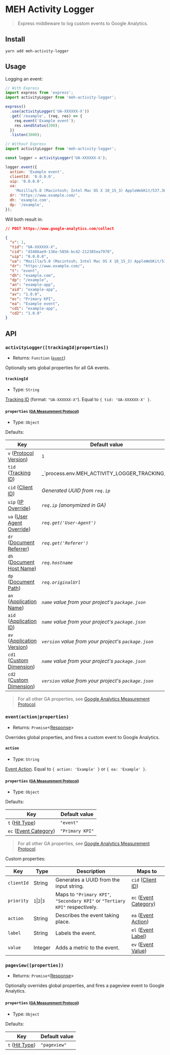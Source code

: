 # MEH Activity Logger

> Express middleware to log custom events to Google Analytics.

## Install

```shell
yarn add meh-activity-logger
```

## Usage

Logging an event:

```js
// With Express
import express from 'express';
import activityLogger from 'meh-activity-logger';

express()
  .use(activityLogger('UA-XXXXXX-X'))
  .get('/example', (req, res) => {
    req.event('Example event');
    res.sendStatus(200);
  })
  .listen(3000);
```

```js
// Without Express
import activityLogger from 'meh-activity-logger';

const logger = activityLogger('UA-XXXXXX-X');

logger.event({
  action: 'Example event',
  clientId: '0.0.0.0',
  uip: '0.0.0.0',
  ua:
    'Mozilla/5.0 (Macintosh; Intel Mac OS X 10_15_3) AppleWebKit/537.36 (KHTML, like Gecko) Chrome/80.0.3987.132 Safari/537.36',
  dr: 'https://www.example.com/',
  dh: 'example.com',
  dp: '/example',
});
```

Will both result in:

```json
// POST https://www.google-analytics.com/collect

{
  "v": 1,
  "tid": "UA-XXXXXX-X",
  "cid": "d3486ae9-136e-5856-bc42-212385ea7970",
  "uip": "0.0.0.0",
  "ua": "Mozilla/5.0 (Macintosh; Intel Mac OS X 10_15_3) AppleWebKit/537.36 (KHTML, like Gecko) Chrome/80.0.3987.132 Safari/537.36",
  "dr": "https://www.example.com/",
  "t": "event",
  "dh": "example.com",
  "dp": "/example",
  "an": "example-app",
  "aid": "example-app",
  "av": "1.0.0",
  "ec": "Primary KPI",
  "ea": "Example event",
  "cd1": "example-app",
  "cd2": "1.0.0"
}
```

## API

### `activityLogger([trackingId|properties])`

- Returns: `Function` ([`event`](#eventactionproperties))

Optionally sets global properties for all GA events.

#### `trackingId`

- Type: `String`

[Tracking ID](https://developers.google.com/analytics/devguides/collection/protocol/v1/parameters#tid) (format: `"UA-XXXXXX-X"`). Equal to `{ tid: 'UA-XXXXXX-X' }`.

#### `properties` <small>([GA Measurement Protocol](https://developers.google.com/analytics/devguides/collection/protocol/v1/reference))</small>

- Type: `Object`

Defaults:

| Key                                                                                                                  | Default value                                                                                  |
| -------------------------------------------------------------------------------------------------------------------- | ---------------------------------------------------------------------------------------------- |
| `v` ([Protocol Version](https://developers.google.com/analytics/devguides/collection/protocol/v1/parameters#v))      | `1`                                                                                            |
| `tid` ([Tracking ID](https://developers.google.com/analytics/devguides/collection/protocol/v1/parameters#td))        | _`process.env.MEH_ACTIVITY_LOGGER_TRACKING_ID || 'UA-26548270-15'` (defaults to MEH property)_ |
| `cid` ([Client ID](https://developers.google.com/analytics/devguides/collection/protocol/v1/parameters#cid))         | _Generated UUID from `req.ip`_                                                                 |
| `uip` ([IP Override](https://developers.google.com/analytics/devguides/collection/protocol/v1/parameters#uip))       | _`req.ip` (anonymized in GA)_                                                                  |
| `ua` ([User Agent Override](https://developers.google.com/analytics/devguides/collection/protocol/v1/parameters#ua)) | _`req.get('User-Agent')`_                                                                      |
| `dr` ([Document Referrer](https://developers.google.com/analytics/devguides/collection/protocol/v1/parameters#dr))   | _`req.get('Referer')`_                                                                         |
| `dh` ([Document Host Name](https://developers.google.com/analytics/devguides/collection/protocol/v1/parameters#dh))  | _`req.hostname`_                                                                               |
| `dp` ([Document Path](https://developers.google.com/analytics/devguides/collection/protocol/v1/parameters#dp))       | _`req.originalUrl`_                                                                            |
| `an` ([Application Name](https://developers.google.com/analytics/devguides/collection/protocol/v1/parameters#an))    | _`name` value from your project's `package.json`_                                              |
| `aid` ([Application ID](https://developers.google.com/analytics/devguides/collection/protocol/v1/parameters#aid))    | _`name` value from your project's `package.json`_                                              |
| `av` ([Application Version](https://developers.google.com/analytics/devguides/collection/protocol/v1/parameters#av)) | _`version` value from your project's `package.json`_                                           |
| `cd1` ([Custom Dimension](https://developers.google.com/analytics/devguides/collection/protocol/v1/parameters#cd_))  | _`name` value from your project's `package.json`_                                              |
| `cd2` ([Custom Dimension](https://developers.google.com/analytics/devguides/collection/protocol/v1/parameters#cd_))  | _`version` value from your project's `package.json`_                                           |

> For all other GA properties, see [Google Analytics Measurement Protocol](https://developers.google.com/analytics/devguides/collection/protocol/v1/reference).

### `event(action|properties)`

- Returns: `Promise`<[Response](https://www.npmjs.com/package/node-fetch#class-response)>

Overrides global properties, and fires a custom event to Google Analytics.

#### `action`

- Type: `String`

[Event Action](https://developers.google.com/analytics/devguides/collection/protocol/v1/parameters#ea). Equal to `{ action: 'Example' }` or `{ ea: 'Example' }`.

#### `properties` <small>([GA Measurement Protocol](https://developers.google.com/analytics/devguides/collection/protocol/v1/reference))</small>

- Type: `Object`

Defaults:

| Key                                                                                                             | Default value   |
| --------------------------------------------------------------------------------------------------------------- | --------------- |
| `t` ([Hit Type](https://developers.google.com/analytics/devguides/collection/protocol/v1/parameters#t))         | `"event"`       |
| `ec` ([Event Category](https://developers.google.com/analytics/devguides/collection/protocol/v1/parameters#ec)) | `"Primary KPI"` |

> For all other GA properties, see [Google Analytics Measurement Protocol](https://developers.google.com/analytics/devguides/collection/protocol/v1/reference).

Custom properties:

| Key        | Type          | Description                                                                  | Maps to                                                                                                         |
| ---------- | ------------- | ---------------------------------------------------------------------------- | --------------------------------------------------------------------------------------------------------------- |
| `clientId` | String        | Generates a UUID from the input string.                                      | `cid` ([Client ID](https://developers.google.com/analytics/devguides/collection/protocol/v1/parameters#cid))    |
| `priority` | `1`\|`2`\|`3` | Maps to `"Primary KPI"`, `"Secondary KPI"` or `"Tertiary KPI"` respectively. | `ec` ([Event Category](https://developers.google.com/analytics/devguides/collection/protocol/v1/parameters#ec)) |
| `action`   | String        | Describes the event taking place.                                            | `ea` ([Event Action](https://developers.google.com/analytics/devguides/collection/protocol/v1/parameters#ea))   |
| `label`    | String        | Labels the event.                                                            | `el` ([Event Label](https://developers.google.com/analytics/devguides/collection/protocol/v1/parameters#el))    |
| `value`    | Integer       | Adds a metric to the event.                                                  | `ev` ([Event Value](https://developers.google.com/analytics/devguides/collection/protocol/v1/parameters#ev))    |

### `pageview([properties])`

- Returns: `Promise`<[Response](https://www.npmjs.com/package/node-fetch#class-response)>

Optionally overrides global properties, and fires a pageview event to Google Analytics.

#### `properties` <small>([GA Measurement Protocol](https://developers.google.com/analytics/devguides/collection/protocol/v1/reference))</small>

- Type: `Object`

Defaults:

| Key                                                                                                     | Default value |
| ------------------------------------------------------------------------------------------------------- | ------------- |
| `t` ([Hit Type](https://developers.google.com/analytics/devguides/collection/protocol/v1/parameters#t)) | `"pageview"`  |
